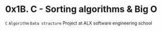 # 0x1B. C - Sorting algorithms & Big O
```C``` ```Algorithm``` ```Data stracture```
Project at ALX software engineering school

